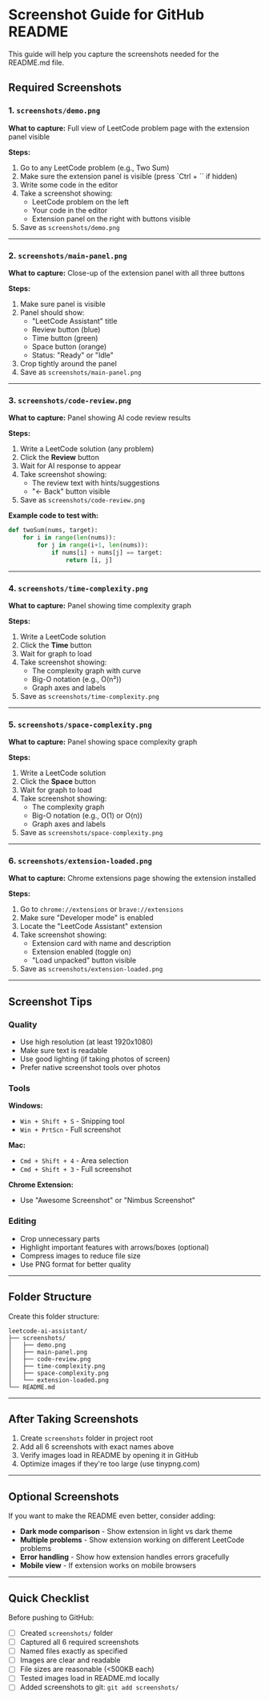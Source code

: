 # Screenshot Guide for GitHub README

This guide will help you capture the screenshots needed for the README.md file.

## Required Screenshots

### 1. `screenshots/demo.png`
**What to capture:** Full view of LeetCode problem page with the extension panel visible

**Steps:**
1. Go to any LeetCode problem (e.g., Two Sum)
2. Make sure the extension panel is visible (press `Ctrl + \`` if hidden)
3. Write some code in the editor
4. Take a screenshot showing:
   - LeetCode problem on the left
   - Your code in the editor
   - Extension panel on the right with buttons visible
5. Save as `screenshots/demo.png`

---

### 2. `screenshots/main-panel.png`
**What to capture:** Close-up of the extension panel with all three buttons

**Steps:**
1. Make sure panel is visible
2. Panel should show:
   - "LeetCode Assistant" title
   - Review button (blue)
   - Time button (green)
   - Space button (orange)
   - Status: "Ready" or "Idle"
3. Crop tightly around the panel
4. Save as `screenshots/main-panel.png`

---

### 3. `screenshots/code-review.png`
**What to capture:** Panel showing AI code review results

**Steps:**
1. Write a LeetCode solution (any problem)
2. Click the **Review** button
3. Wait for AI response to appear
4. Take screenshot showing:
   - The review text with hints/suggestions
   - "← Back" button visible
5. Save as `screenshots/code-review.png`

**Example code to test with:**
```python
def twoSum(nums, target):
    for i in range(len(nums)):
        for j in range(i+1, len(nums)):
            if nums[i] + nums[j] == target:
                return [i, j]
```

---

### 4. `screenshots/time-complexity.png`
**What to capture:** Panel showing time complexity graph

**Steps:**
1. Write a LeetCode solution
2. Click the **Time** button
3. Wait for graph to load
4. Take screenshot showing:
   - The complexity graph with curve
   - Big-O notation (e.g., O(n²))
   - Graph axes and labels
5. Save as `screenshots/time-complexity.png`

---

### 5. `screenshots/space-complexity.png`
**What to capture:** Panel showing space complexity graph

**Steps:**
1. Write a LeetCode solution
2. Click the **Space** button
3. Wait for graph to load
4. Take screenshot showing:
   - The complexity graph
   - Big-O notation (e.g., O(1) or O(n))
   - Graph axes and labels
5. Save as `screenshots/space-complexity.png`

---

### 6. `screenshots/extension-loaded.png`
**What to capture:** Chrome extensions page showing the extension installed

**Steps:**
1. Go to `chrome://extensions` or `brave://extensions`
2. Make sure "Developer mode" is enabled
3. Locate the "LeetCode Assistant" extension
4. Take screenshot showing:
   - Extension card with name and description
   - Extension enabled (toggle on)
   - "Load unpacked" button visible
5. Save as `screenshots/extension-loaded.png`

---

## Screenshot Tips

### Quality
- Use high resolution (at least 1920x1080)
- Make sure text is readable
- Use good lighting (if taking photos of screen)
- Prefer native screenshot tools over photos

### Tools
**Windows:**
- `Win + Shift + S` - Snipping tool
- `Win + PrtScn` - Full screenshot

**Mac:**
- `Cmd + Shift + 4` - Area selection
- `Cmd + Shift + 3` - Full screenshot

**Chrome Extension:**
- Use "Awesome Screenshot" or "Nimbus Screenshot"

### Editing
- Crop unnecessary parts
- Highlight important features with arrows/boxes (optional)
- Compress images to reduce file size
- Use PNG format for better quality

---

## Folder Structure

Create this folder structure:
```
leetcode-ai-assistant/
├── screenshots/
│   ├── demo.png
│   ├── main-panel.png
│   ├── code-review.png
│   ├── time-complexity.png
│   ├── space-complexity.png
│   └── extension-loaded.png
└── README.md
```

---

## After Taking Screenshots

1. Create `screenshots` folder in project root
2. Add all 6 screenshots with exact names above
3. Verify images load in README by opening it in GitHub
4. Optimize images if they're too large (use tinypng.com)

---

## Optional Screenshots

If you want to make the README even better, consider adding:

- **Dark mode comparison** - Show extension in light vs dark theme
- **Multiple problems** - Show extension working on different LeetCode problems
- **Error handling** - Show how extension handles errors gracefully
- **Mobile view** - If extension works on mobile browsers

---

## Quick Checklist

Before pushing to GitHub:

- [ ] Created `screenshots/` folder
- [ ] Captured all 6 required screenshots
- [ ] Named files exactly as specified
- [ ] Images are clear and readable
- [ ] File sizes are reasonable (<500KB each)
- [ ] Tested images load in README.md locally
- [ ] Added screenshots to git: `git add screenshots/`
